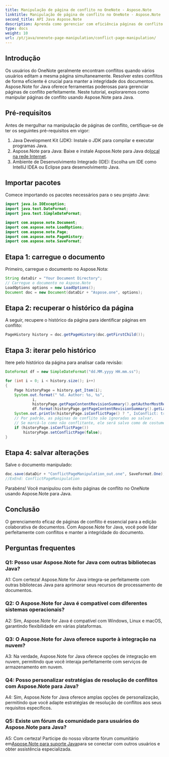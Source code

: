 ```yaml
---
title: Manipulação de página de conflito no OneNote - Aspose.Note
linktitle: Manipulação de página de conflito no OneNote - Aspose.Note
second_title: API Java Aspose.Note
description: Aprenda como gerenciar com eficiência páginas de conflito no OneNote usando Aspose.Note para Java. Resolva conflitos facilmente com orientação passo a passo.
type: docs
weight: 10
url: /pt/java/onenote-page-manipulation/conflict-page-manipulation/
---
```

## Introdução

Os usuários do OneNote geralmente encontram conflitos quando vários usuários editam a mesma página simultaneamente. Resolver estes conflitos de forma eficiente é crucial para manter a integridade dos documentos. Aspose.Note for Java oferece ferramentas poderosas para gerenciar páginas de conflito perfeitamente. Neste tutorial, exploraremos como manipular páginas de conflito usando Aspose.Note para Java.

## Pré-requisitos

Antes de mergulhar na manipulação de páginas de conflito, certifique-se de ter os seguintes pré-requisitos em vigor:

1. Java Development Kit (JDK): Instale o JDK para compilar e executar programas Java.
2. Aspose.Note para Java: Baixe e instale Aspose.Note para Java do[local na rede Internet](https://releases.aspose.com/note/java/).
3. Ambiente de Desenvolvimento Integrado (IDE): Escolha um IDE como IntelliJ IDEA ou Eclipse para desenvolvimento Java.

## Importar pacotes

Comece importando os pacotes necessários para o seu projeto Java:

```java
import java.io.IOException;
import java.text.DateFormat;
import java.text.SimpleDateFormat;

import com.aspose.note.Document;
import com.aspose.note.LoadOptions;
import com.aspose.note.Page;
import com.aspose.note.PageHistory;
import com.aspose.note.SaveFormat;

```

## Etapa 1: carregue o documento

Primeiro, carregue o documento no Aspose.Nota:

```java
String dataDir = "Your Document Directory";
// Carregue o documento no Aspose.Note
LoadOptions options = new LoadOptions();
Document doc = new Document(dataDir + "Aspose.one", options);
```

## Etapa 2: recuperar o histórico da página

A seguir, recupere o histórico da página para identificar páginas em conflito:

```java
PageHistory history = doc.getPageHistory(doc.getFirstChild());
```

## Etapa 3: iterar pelo histórico

Itere pelo histórico da página para analisar cada revisão:

```java
DateFormat df = new SimpleDateFormat("dd.MM.yyyy HH.mm.ss");

for (int i = 0; i < history.size(); i++)
{
    Page historyPage = history.get_Item(i);
    System.out.format(" %d. Author: %s, %s",
            i,
            historyPage.getPageContentRevisionSummary().getAuthorMostRecent(),
            df.format(historyPage.getPageContentRevisionSummary().getLastModifiedTime()));
    System.out.println(historyPage.isConflictPage() ? ", IsConflict: true" : "");
    // Por padrão, as páginas de conflito são ignoradas ao salvar.
    // Se marcá-lo como não conflitante, ele será salvo como de costume no histórico.
    if (historyPage.isConflictPage())
        historyPage.setConflictPage(false);
}
```

## Etapa 4: salvar alterações

Salve o documento manipulado:

```java
doc.save(dataDir + "ConflictPageManipulation_out.one", SaveFormat.One);
//ExEnd: ConflictPageManipulation
```

Parabéns! Você manipulou com êxito páginas de conflito no OneNote usando Aspose.Note para Java.

## Conclusão

O gerenciamento eficaz de páginas de conflito é essencial para a edição colaborativa de documentos. Com Aspose.Note for Java, você pode lidar perfeitamente com conflitos e manter a integridade do documento.

## Perguntas frequentes

### Q1: Posso usar Aspose.Note for Java com outras bibliotecas Java?

A1: Com certeza! Aspose.Note for Java integra-se perfeitamente com outras bibliotecas Java para aprimorar seus recursos de processamento de documentos.

### Q2: O Aspose.Note for Java é compatível com diferentes sistemas operacionais?

A2: Sim, Aspose.Note for Java é compatível com Windows, Linux e macOS, garantindo flexibilidade em várias plataformas.

### Q3: O Aspose.Note for Java oferece suporte à integração na nuvem?

A3: Na verdade, Aspose.Note for Java oferece opções de integração em nuvem, permitindo que você interaja perfeitamente com serviços de armazenamento em nuvem.

### Q4: Posso personalizar estratégias de resolução de conflitos com Aspose.Note para Java?

A4: Sim, Aspose.Note for Java oferece amplas opções de personalização, permitindo que você adapte estratégias de resolução de conflitos aos seus requisitos específicos.

### Q5: Existe um fórum da comunidade para usuários do Aspose.Note para Java?

 A5: Com certeza! Participe do nosso vibrante fórum comunitário em[Aspose.Note para suporte Java](https://forum.aspose.com/c/note/28)para se conectar com outros usuários e obter assistência especializada.